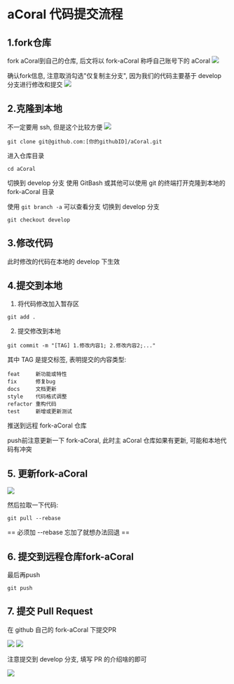 # aCoral 代码提交流程

## 1.fork仓库
fork aCoral到自己的仓库, 后文将以 fork-aCoral 称呼自己账号下的 aCoral
![](images/1-1-fork_btn.png)

确认fork信息, 注意取消勾选"仅复制主分支", 因为我们的代码主要基于 develop 分支进行修改和提交
![](images/1-2-confirm_fork.png)

## 2.克隆到本地
不一定要用 ssh, 但是这个比较方便
![](images/2-1-clone.png)

```
git clone git@github.com:[你的githubID]/aCoral.git
```

进入仓库目录
```
cd aCoral
```

切换到 develop 分支
使用 GitBash 或其他可以使用 git 的终端打开克隆到本地的 fork-aCoral 目录

使用 `git branch
-a` 可以查看分支
切换到 develop 分支
```
git checkout develop
```

## 3.修改代码


此时修改的代码在本地的 develop 下生效

## 4.提交到本地

1) 将代码修改加入暂存区
```
git add .
```

2) 提交修改到本地
```
git commit -m "[TAG] 1.修改内容1; 2.修改内容2;..."
```
其中 TAG 是提交标签, 表明提交的内容类型:
```
feat     新功能或特性
fix      修复bug
docs     文档更新
style    代码格式调整
refactor 重构代码
test     新增或更新测试
```

推送到远程 fork-aCoral 仓库

push前注意更新一下 fork-aCoral, 此时主 aCoral 仓库如果有更新, 可能和本地代码有冲突
## 5. 更新fork-aCoral

![](images/4-1-update_repo.png)

然后拉取一下代码:
```
git pull --rebase
```
== 必须加 --rebase 忘加了就想办法回退 ==

## 6. 提交到远程仓库fork-aCoral
最后再push
```
git push
```

## 7. 提交 Pull Request

在 github 自己的 fork-aCoral 下提交PR

![](images/5-1-pr_1.png)
![](images/5-2-pr_2.png)

注意提交到 develop 分支, 填写 PR 的介绍啥的即可

![](images/5-3-title_desc.png)



